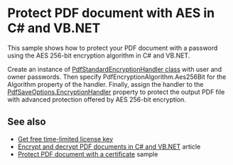 # Protect PDF document with AES in C# and VB.NET
This sample shows how to protect your PDF document with a password using the AES 256-bit encryption algorithm in C# and VB.NET.

Create an instance of [PdfStandardEncryptionHandler class](https://bitmiracle.com/pdf-library/help/pdfstandardencryptionhandler.html) with user and owner passwords. Then specify PdfEncryptionAlgorithm.Aes256Bit for the Algorithm property of the handler. Finally, assign the handler to the [PdfSaveOptions.EncryptionHandler](https://bitmiracle.com/pdf-library/help/pdfsaveoptions.encryptionhandler.html) property to protect the output PDF file with advanced protection offered by AES 256-bit encryption.

## See also
* [Get free time-limited license key](https://bitmiracle.com/pdf-library/download-pdf-library.aspx)
* [Encrypt and decrypt PDF documents in C# and VB.NET](https://bitmiracle.com/pdf-library/passwords-and-security.aspx) article
* [Protect PDF document with a certificate](/Samples/Security/ProtectDocumentWithCertificate) sample